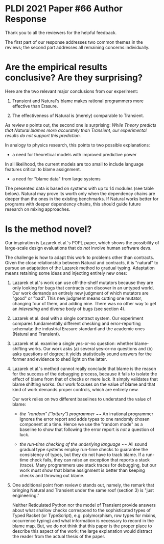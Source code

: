 PLDI 2021 Paper #66 Author Response
===========================================================================

Thank you to all the reviewers for the helpful feedback. 

The first part of our response addresses two common themes in the
reviews; the second part addresses all remaining concerns individually.

Are the empirical results conclusive? Are they surprising?
===========================================================================

Here are the two relevant major conclusions from our experiment:

1. Transient and Natural's blame makes rational programmers more effective than Erasure.

2. The effectiveness of Natural is (merely) comparable to Transient.

As review `D` points out, the second one is surprising: _While Theory
predicts that Natural blames more accurately than Transient, our
experimental results do not support this prediction._

In analogy to physics research, this points to two possible explanations:

- a need for theoretical models with improved predictive power

In all likelihood, the current models are too small to include language features
critical to blame assignment. 

- a need for "blame data" from large systems 

The presented data is based on systems with up to 14 modules (see table
below).  Natural may prove its worth only when the dependency chains are
deeper than the ones in the existing benchmarks. If Natural works better
for programs with deeper dependency chains, this should guide future research
on mixing approaches.

Is the method novel? 
===========================================================================

Our inspiration is Lazarek et al.'s POPL paper, which shows the possibility
of large-scale design evaluations that do _not_ involve human software devs.

The challenge is how to adapt this work to problems other than
contracts. Given the close relationship between Natural and contracts, it
is "natural" to pursue an adaptation of the Lazarek method to gradual
typing. Adaptation means retaining some ideas and injecting entirely new
ones:

1. Lazarek et al.'s work can use off-the-shelf mutators because they are only
   looking for bugs that contracts can discover in an untyped world.  Our
   work demands an entirely new judgment of which mutators are "good" or
   "bad". This new judgment means cutting one mutator, changing four of them,
   and adding nine. There was no other way to get an _interesting_ and
   diverse body of bugs (see section 4).

2. Lazarek et al. deal with a single contract system. Our experiment compares
   fundamentally different checking and error-reporting schemata: the
   industrial Erasure standard and the academic ones (Natural and Transient). 
   
3. Lazarek et al. examine a single yes-or-no question: whether blame-shifting
   works. Our work asks (a) several yes-or-no questions and (b) asks
   questions of degree; it yields statistically sound answers for the former
   and evidence to shed light on the latter.

4. Lazarek et al.'s method cannot really conclude that blame is the reason
   for the success of the debugging process, because it fails to isolate the
   effect of blame from that of checks or mere luck. It simply validates that
   blame shifting works. Our work focuses on the value of blame and that kind
   of work demands proper controls, which are entirely new.

   Our work relies on two different baselines to understand the value of blame:

   - _the "random" ("lottery") programmer_ ~~ An irrational programmer ignores
     the error report and adds types to one randomly chosen component at a
     time. Hence we use the "random mode" as a baseline to show that following
     the error report is _not_ a question of luck.

   - _the run-time checking of the underlying language_ ~~ All sound gradual
     type systems employ run-time checks to guarantee the consistency of types,
     but they do not have to track blame. If a run-time check fails, they can
     raise an exception that reports a stack (trace).  Many programmers use
     stack traces for debugging, but our work must show that blame assignment
     is better than keeping checks and throwing out blame.

5. One additional point from review `D` stands out, namely, the remark that
   bringing Natural and Transient under the same roof (section 3) is "just
   engineering."

   Neither Reticulated Python nor the model of Transient provide answers
   about what shallow checks correspond to the sophisticated types of Typed
   Racket (or TypeScript), e.g.  polymorphism, row types for mixins,
   occurrence typing) and what information is necessary to record in the
   blame map.  But, we do not think that this paper is the proper place to
   describe this aspect of the work; the large explanation would distract the
   reader from the actual thesis of the paper.
